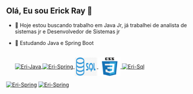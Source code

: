 ## Olá, Eu sou Erick Ray 👋

- 🔭 Hoje estou buscando trabalho em Java Jr, já trabalhei de analista de sistemas jr e Desenvolvedor de Sistemas jr
- 🌱 Estudando Java e Spring Boot

  <div style="display: inline_block"><br>
    <a href="https://github.com/erickcloud">
  <img align="center" alt="Eri-Java" height="50" width="60" src="https://images.icon-icons.com/2699/PNG/512/java_logo_icon_168609.png">
  <img align="center" alt="Eri-Spring" height="50" width="60" src="https://repository-images.githubusercontent.com/149085612/76e31b00-782c-11e9-8fdc-eec6e93d055b">
  <img align="center" alt="Eri-Sql" height="50" width="60" src="https://raw.githubusercontent.com/diegoAlex24/SQL-examples/master/sql-logo.jpg">
  <img align="center" alt="Eri-Sql" height="50" width="60" src="https://raw.githubusercontent.com/github/explore/6c6508f34230f0ac0d49e847a326429eefbfc030/topics/css/css.png">
  <img align="center" alt="Eri-Sql" height="50" width="60" src="https://icons.iconarchive.com/icons/cornmanthe3rd/plex/512/Other-html-5-icon.png">
</div>


<div> 
  <a href = "mailto:contatorerick-cloud@hotmail.com"><img align="center" alt="Eri-Spring" height="70" width="70" src="https://download.logo.wine/logo/Outlook.com/Outlook.com-Logo.wine.png" target="_blank"></a>
  <a href="https://www.linkedin.com/in/erick-ray-482130163/" target="_blank"><img align="center" alt="Eri-Spring" height="70" width="70"  src="https://img.shields.io/badge/-LinkedIn-%230077B5?style=for-the-badge&logo=linkedin&logoColor=white" target="_blank"></a> 
  
</div>
